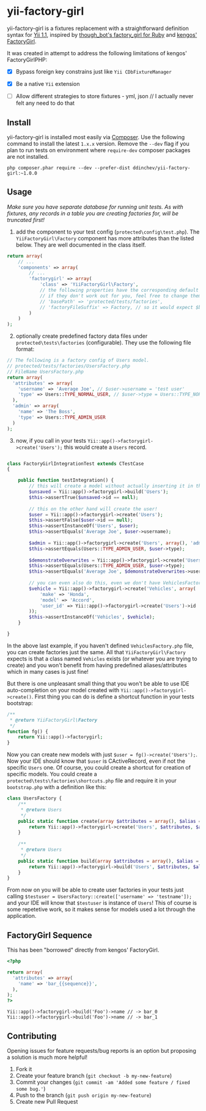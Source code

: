 # yii-factory-girl

yii-factory-girl is a fixtures replacement with a straightforward definition syntax for [Yii 1.1](https://github.com/yiisoft/yii), inspired by [though_bot's factory_girl for Ruby](https://raw.githubusercontent.com/thoughtbot/factory_girl) and [kengos' FactoryGirl](https://github.com/kengos/FactoryGirl).

It was created in attempt to address the following limitations of kengos' FactoryGirlPHP:
- [x] Bypass foreign key constrains just like `Yii CDbFixtureManager`
- [x] Be a native `Yii` extension
- [ ] Allow different strategies to store fixtures - yml, json // I actually never felt any need to do that


Install
--------

yii-factory-girl is installed most easily via [Composer](https://getcomposer.org/). Use the following command to install the latest `1.x.x` version. Remove the `--dev` flag if you plan to run tests on environment where `require-dev` composer packages are not installed.

```
php composer.phar require --dev --prefer-dist ddinchev/yii-factory-girl:~1.0.0
```

Usage
------

*Make sure you have separate database for running unit tests. As with fixtures, any records in a table you are creating factories for, will be truncated first!*

1) add the component to your test config (`protected\config\test.php`). The `YiiFactoryGirl\Factory` component has more attributes than the listed below. They are well documented in the class itself.

```php
return array(
    // ...
    'components' => array(
        // ...
        'factorygirl' => array(
            'class' => 'YiiFactoryGirl\Factory',
            // the following properties have the corresponding default values,
            // if they don't work out for you, feel free to change them
            // 'basePath' => 'protected/tests/factories',
            // 'factoryFileSuffix' => Factory, // so it would expect $basePath/UsersFactory.php for Users class factory
        )
    )
);
``` 

2) optionally create predefined factory data files under `protected\tests\factories` (configurable). They use the following file format:

```php
// The following is a factory config of Users model.
// protected/tests/factories/UsersFactory.php
// FileName UsersFactory.php
return array(
  'attributes' => array(
    'username' => 'Average Joe', // $user->username = 'test user'
    'type' => Users::TYPE_NORMAL_USER, // $user->type = Users::TYPE_NORMAL_USER
  ),
  'admin' => array(
    'name' => 'The Boss',
    'type' => Users::TYPE_ADMIN_USER
  )
);
```

3) now, if you call in your tests `Yii::app()->factorygirl->create('Users');` this would create a `Users` record.

```php

class FactoryGirlIntegrationTest extends CTestCase
{

    public function testIntegration() {
        // this will create a model without actually inserting it in the db, so no primary key / id
        $unsaved = Yii::app()->factorygirl->build('Users');
        $this->assertTrue($unsaved->id == null);
    
        // this on the other hand will create the user!
        $user = Yii::app()->factorygirl->create('Users');
        $this->assertFalse($user->id == null);
        $this->assertInstanceOf('Users', $user);
        $this->assertEquals('Average Joe', $user->username);
        
        $admin = Yii::app()->factorygirl->create('Users', array(), 'admin');
        $this->assertEquals(Users::TYPE_ADMIN_USER, $user->type);
        
        $demonstrateOverwrites = Yii::app()->factorygirl->create('Users', array('type' => Users::TYPE_ADMIN_USER));
        $this->assertEquals(Users::TYPE_ADMIN_USER, $user->type);
        $this->assertEquals('Average Joe', $demonstrateOverwrites->username);
        
        // you can even also do this, even we don't have VehiclesFactory.php
        $vehicle = Yii::app()->factorygirl->create('Vehicles', array(
            'make' => 'Honda',
            'model' => 'Accord',
            'user_id' => Yii::app()->factorygirl->create('Users')->id
        ));
        $this->assertInstanceOf('Vehicles', $vehicle);
    }

}
```


In the above last example, if you haven't defined `VehiclesFactory.php` file, you can create factories just the same. All that `YiiFactoryGirl\Factory` expects is that a class named `Vehicles` exists (or whatever you are trying to create) and you won't benefit from having predefined aliases/attributes which in many cases is just fine!

But there is one unpleasant small thing that you won't be able to use IDE auto-completion on your model created with `Yii::app()->factorygirl->create()`. First thing you can do is define a shortcut function in your tests bootstrap:

```php
/**
 * @return YiiFactoryGirl\Factory
 */
function fg() {
    return Yii::app()->factorygirl;
}
```

Now you can create new models with just `$user = fg()->create('Users');`. Now your IDE should know that `$user` is CActiveRecord, even if not the specific `Users` one. Of course, you could create a shortcut for creation of specific models. You could create a `protected\tests\factories\shortcuts.php` file and require it in your `bootstrap.php` with a definition like this:

```php
class UsersFactory {
    /**
     * @return Users
     */
    public static function create(array $attributes = array(), $alias = null) {
        return Yii::app()->factorygirl->create('Users', $attributes, $alias); 
    }
    
    /**
     * @return Users
     */
    public static function build(array $attributes = array(), $alias = null) {
        return Yii::app()->factorygirl->build('Users', $attributes, $alias); 
    }
}
```

From now on you will be able to create user factories in your tests just calling `$testuser = UsersFactory::create(['username' => 'testname']);` and your IDE will know that `$testuser` is instance of `Users`! This of course is some repetetive work, so it makes sense for models used a lot through the application.

## FactoryGirl Sequence

This has been "borrowed" directly from kengos' FactoryGirl.

```php
<?php

return array(
  'attributes' => array(
    'name' => 'bar_{{sequence}}',
  ),
);
?>
```

```
Yii::app()->factorygirl->build('Foo')->name // -> bar_0
Yii::app()->factorygirl->build('Foo')->name // -> bar_1
```


## Contributing

Opening issues for feature requests/bug reports is an option but proposing a solution is much more helpful!

1. Fork it
2. Create your feature branch (`git checkout -b my-new-feature`)
3. Commit your changes (`git commit -am 'Added some feature / fixed some bug.'`)
4. Push to the branch (`git push origin my-new-feature`)
5. Create new Pull Request
